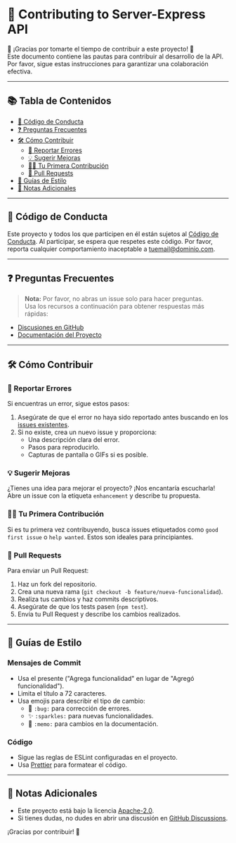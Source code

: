 # 🚀 Contributing to Server-Express API

🎉 ¡Gracias por tomarte el tiempo de contribuir a este proyecto! 🎉  
Este documento contiene las pautas para contribuir al desarrollo de la API. Por favor, sigue estas instrucciones para garantizar una colaboración efectiva.

---

## 📚 Tabla de Contenidos

- [📜 Código de Conducta](#-código-de-conducta)
- [❓ Preguntas Frecuentes](#-preguntas-frecuentes)
- [🛠️ Cómo Contribuir](#️-cómo-contribuir)
  - [🐛 Reportar Errores](#-reportar-errores)
  - [💡 Sugerir Mejoras](#-sugerir-mejoras)
  - [👩‍💻 Tu Primera Contribución](#-tu-primera-contribución)
  - [🔄 Pull Requests](#-pull-requests)
- [📏 Guías de Estilo](#-guías-de-estilo)
- [📌 Notas Adicionales](#-notas-adicionales)

---

## 📜 Código de Conducta

Este proyecto y todos los que participen en él están sujetos al [Código de Conducta](CODE_OF_CONDUCT.md). Al participar, se espera que respetes este código. Por favor, reporta cualquier comportamiento inaceptable a [tuemail@dominio.com](mailto:tuemail@dominio.com).

---

## ❓ Preguntas Frecuentes

> **Nota:** Por favor, no abras un issue solo para hacer preguntas.  
> Usa los recursos a continuación para obtener respuestas más rápidas:

- [Discusiones en GitHub](https://github.com/Gabo2447/portfolio/discussions)
- [Documentación del Proyecto](https://github.com/Gabo2447/portfolio)

---

## 🛠️ Cómo Contribuir

### 🐛 Reportar Errores

Si encuentras un error, sigue estos pasos:

1. Asegúrate de que el error no haya sido reportado antes buscando en los [issues existentes](https://github.com/Gabo2447/portfolio/issues).
2. Si no existe, crea un nuevo issue y proporciona:
   - Una descripción clara del error.
   - Pasos para reproducirlo.
   - Capturas de pantalla o GIFs si es posible.

### 💡 Sugerir Mejoras

¿Tienes una idea para mejorar el proyecto? ¡Nos encantaría escucharla!  
Abre un issue con la etiqueta `enhancement` y describe tu propuesta.

### 👩‍💻 Tu Primera Contribución

Si es tu primera vez contribuyendo, busca issues etiquetados como `good first issue` o `help wanted`. Estos son ideales para principiantes.

### 🔄 Pull Requests

Para enviar un Pull Request:

1. Haz un fork del repositorio.
2. Crea una nueva rama (`git checkout -b feature/nueva-funcionalidad`).
3. Realiza tus cambios y haz commits descriptivos.
4. Asegúrate de que los tests pasen (`npm test`).
5. Envía tu Pull Request y describe los cambios realizados.

---

## 📏 Guías de Estilo

### Mensajes de Commit

- Usa el presente ("Agrega funcionalidad" en lugar de "Agregó funcionalidad").
- Limita el título a 72 caracteres.
- Usa emojis para describir el tipo de cambio:
  - 🐛 `:bug:` para corrección de errores.
  - ✨ `:sparkles:` para nuevas funcionalidades.
  - 📝 `:memo:` para cambios en la documentación.

### Código

- Sigue las reglas de ESLint configuradas en el proyecto.
- Usa [Prettier](https://prettier.io/) para formatear el código.

---

## 📌 Notas Adicionales

- Este proyecto está bajo la licencia [Apache-2.0](LICENSE).
- Si tienes dudas, no dudes en abrir una discusión en [GitHub Discussions](https://github.com/Gabo2447/portfolio/discussions).

¡Gracias por contribuir! 💖